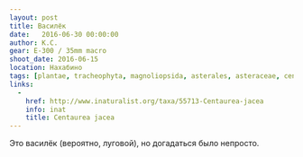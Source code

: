 ```yaml
---
layout: post
title: Василёк
date:   2016-06-30 00:00:00
author: К.С.
gear: E-300 / 35mm macro
shoot_date: 2016-06-15
location: Нахабино
tags: [plantae, tracheophyta, magnoliopsida, asterales, asteraceae, centaurea, centaurea jacea]
links:
  -
    href: http://www.inaturalist.org/taxa/55713-Centaurea-jacea
    info: inat
    title: Centaurea jacea
---
```


Это василёк (вероятно, луговой), но догадаться было непросто.

